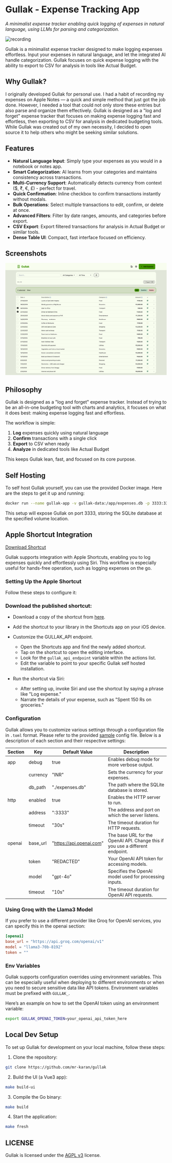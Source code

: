 # Gullak - Expense Tracking App

_A minimalist expense tracker enabling quick logging of expenses in natural language, using LLMs for parsing and categorization._

![recording](./screenshots/gullak.gif)

Gullak is a minimalist expense tracker designed to make logging expenses effortless. Input your expenses in natural language, and let the integrated AI handle categorization. Gullak focuses on quick expense logging with the ability to export to CSV for analysis in tools like Actual Budget.

## Why Gullak?

I originally developed Gullak for personal use. I had a habit of recording my expenses on Apple Notes — a quick and simple method that just got the job done. However, I needed a tool that could not only store these entries but also parse and organize them effectively. Gullak is designed as a "log and forget" expense tracker that focuses on making expense logging fast and effortless, then exporting to CSV for analysis in dedicated budgeting tools. While Gullak was created out of my own necessity, I decided to open source it to help others who might be seeking similar solutions.

## Features

- **Natural Language Input**: Simply type your expenses as you would in a notebook or notes app.
- **Smart Categorization**: AI learns from your categories and maintains consistency across transactions.
- **Multi-Currency Support**: Automatically detects currency from context ($, ₹, €, £) - perfect for travel.
- **Quick Confirmation**: Inline checkbox to confirm transactions instantly without modals.
- **Bulk Operations**: Select multiple transactions to edit, confirm, or delete at once.
- **Advanced Filters**: Filter by date ranges, amounts, and categories before export.
- **CSV Export**: Export filtered transactions for analysis in Actual Budget or similar tools.
- **Dense Table UI**: Compact, fast interface focused on efficiency.

## Screenshots

![Gullak Transaction Logger](./screenshots/log.png)

## Philosophy

Gullak is designed as a "log and forget" expense tracker. Instead of trying to be an all-in-one budgeting tool with charts and analytics, it focuses on what it does best: making expense logging fast and effortless.

The workflow is simple:
1. **Log** expenses quickly using natural language
2. **Confirm** transactions with a single click
3. **Export** to CSV when ready
4. **Analyze** in dedicated tools like Actual Budget

This keeps Gullak lean, fast, and focused on its core purpose.

## Self Hosting

To self host Gullak yourself, you can use the provided Docker image. Here are the steps to get it up and running:

```bash
docker run --name gullak-app -v gullak-data:/app/expenses.db -p 3333:3333 -d ghcr.io/mr-karan/gullak:latest
```

This setup will expose Gullak on port 3333, storing the SQLite database at the specified volume location.

## Apple Shortcut Integration

[Download Shortcut](https://www.icloud.com/shortcuts/f9039ea721ca4cdeac31fb9b7983450a)

Gullak supports integration with Apple Shortcuts, enabling you to log expenses quickly and effortlessly using Siri. This workflow is especially useful for hands-free operation, such as logging expenses on the go.

### Setting Up the Apple Shortcut

Follow these steps to configure it:

### Download the published shortcut:

- Download a copy of the shortcut from [here](https://www.icloud.com/shortcuts/f9039ea721ca4cdeac31fb9b7983450a).
- Add the shortcut to your library in the Shortcuts app on your iOS device.
- Customize the GULLAK_API endpoint.
  - Open the Shortcuts app and find the newly added shortcut.
  - Tap on the shortcut to open the editing interface.
  - Look for the `gullak_api_endpoint` variable within the actions list.
  - Edit the variable to point to your specific Gullak self hosted installation.

- Run the shortcut via Siri:
  - After setting up, invoke Siri and use the shortcut by saying a phrase like "Log expense."
  - Narrate the details of your expense, such as "Spent 150 Rs on groceries."

### Configuration

Gullak allows you to customize various settings through a configuration file in `.toml` format. Please refer to the provided [sample](./config.sample.toml) config file. Below is a description of each section and their respective settings:

| Section | Key      | Default Value            | Description                                                                   |
| ------- | -------- | ------------------------ | ----------------------------------------------------------------------------- |
| app     | debug    | true                     | Enables debug mode for more verbose output.                                   |
|         | currency | "INR"                    | Sets the currency for your expenses.                                          |
|         | db_path  | "./expenses.db"          | The path where the SQLite database is stored.                                 |
| http    | enabled  | true                     | Enables the HTTP server to run.                                               |
|         | address  | ":3333"                  | The address and port on which the server listens.                             |
|         | timeout  | "30s"                    | The timeout duration for HTTP requests.                                       |
| openai  | base_url | "https://api.openai.com" | The base URL for the OpenAI API. Change this if you use a different endpoint. |
|         | token    | "REDACTED"               | Your OpenAI API token for accessing models.                                   |
|         | model    | "gpt-4o"                 | Specifies the OpenAI model used for processing inputs.                        |
|         | timeout  | "10s"                    | The timeout duration for OpenAI API requests.                                 |

### Using Groq with the Llama3 Model

If you prefer to use a different provider like Groq for OpenAI services, you can specify this in the openai section:

```toml
[openai]
base_url = "https://api.groq.com/openai/v1"
model = "llama3-70b-8192"
token = ""
```

### Env Variables

Gullak supports configuration overrides using environment variables. This can be especially useful when deploying to different environments or when you need to secure sensitive data like API tokens. Environment variables must be prefixed with `GULLAK_`.

Here’s an example on how to set the OpenAI token using an environment variable:

```bash
export GULLAK_OPENAI_TOKEN=your_openai_api_token_here
```

## Local Dev Setup

To set up Gullak for development on your local machine, follow these steps:

1. Clone the repository:

```bash
git clone https://github.com/mr-karan/gullak
```

2. Build the UI (a Vue3 app):

```bash
make build-ui
```

3. Compile the Go binary:

```bash
make build
```

4. Start the application:

```bash
make fresh
```

## LICENSE

Gullak is licensed under the [AGPL v3](./LICENSE) license.
